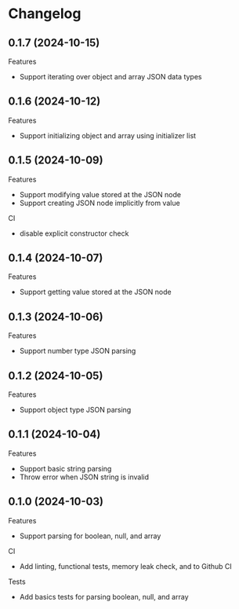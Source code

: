 # Changelog

## 0.1.7 (2024-10-15)

Features
- Support iterating over object and array JSON data types

## 0.1.6 (2024-10-12)

Features
- Support initializing object and array using initializer list

## 0.1.5 (2024-10-09)

Features
- Support modifying value stored at the JSON node
- Support creating JSON node implicitly from value

CI
- disable explicit constructor check

## 0.1.4 (2024-10-07)

Features
- Support getting value stored at the JSON node

## 0.1.3 (2024-10-06)

Features
- Support number type JSON parsing

## 0.1.2 (2024-10-05)

Features
- Support object type JSON parsing

## 0.1.1 (2024-10-04)

Features
- Support basic string parsing
- Throw error when JSON string is invalid

## 0.1.0 (2024-10-03)

Features
- Support parsing for boolean, null, and array

CI
- Add linting, functional tests, memory leak check, and to Github CI

Tests
- Add basics tests for parsing boolean, null, and array
